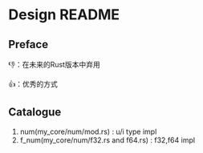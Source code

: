 # Design README

## Preface

👎：在未来的Rust版本中弃用

👍：优秀的方式

## Catalogue

1. num(my_core/num/mod.rs) : u/i type impl
2. f_num(my_core/num/f32.rs and f64.rs) : f32,f64 impl